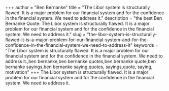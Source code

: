 +++
author = "Ben Bernanke"
title = "The Libor system is structurally flawed. It is a major problem for our financial system and for the confidence in the financial system. We need to address it."
description = "the best Ben Bernanke Quote: The Libor system is structurally flawed. It is a major problem for our financial system and for the confidence in the financial system. We need to address it."
slug = "the-libor-system-is-structurally-flawed-it-is-a-major-problem-for-our-financial-system-and-for-the-confidence-in-the-financial-system-we-need-to-address-it"
keywords = "The Libor system is structurally flawed. It is a major problem for our financial system and for the confidence in the financial system. We need to address it.,ben bernanke,ben bernanke quotes,ben bernanke quote,ben bernanke sayings,ben bernanke saying,quotes, sayings,quote, saying, motivation"
+++
The Libor system is structurally flawed. It is a major problem for our financial system and for the confidence in the financial system. We need to address it.
